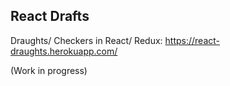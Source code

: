 React Drafts
------------

Draughts/ Checkers in React/ Redux: https://react-draughts.herokuapp.com/

(Work in progress)
